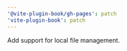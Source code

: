 ```yaml
---
'@vite-plugin-book/gh-pages': patch
'vite-plugin-book': patch
---
```


Add support for local file management.
